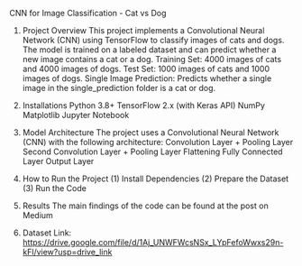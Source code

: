 CNN for Image Classification - Cat vs Dog
1. Project Overview
This project implements a Convolutional Neural Network (CNN) using TensorFlow to classify images of cats and dogs. The model is trained on a labeled dataset and can predict whether a new image contains a cat or a dog.
Training Set: 4000 images of cats and 4000 images of dogs.
Test Set: 1000 images of cats and 1000 images of dogs.
Single Image Prediction: Predicts whether a single image in the single_prediction folder is a cat or dog.

2. Installations
Python 3.8+
TensorFlow 2.x (with Keras API)
NumPy
Matplotlib
Jupyter Notebook

3. Model Architecture
The project uses a Convolutional Neural Network (CNN) with the following architecture:
Convolution Layer + Pooling Layer 
Second Convolution Layer + Pooling Layer
Flattening
Fully Connected Layer 
Output Layer

4. How to Run the Project
(1) Install Dependencies
(2) Prepare the Dataset
(3) Run the Code

5. Results
The main findings of the code can be found at the post on Medium

6. Dataset Link:
https://drive.google.com/file/d/1Aj_UNWFWcsNSx_LYpFefoWwxs29n-kFl/view?usp=drive_link

